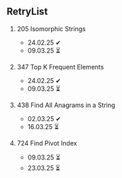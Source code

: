 ## RetryList

1. 205 Isomorphic Strings
    - 24.02.25 ✔
    - 09.03.25 ⏳

2. 347 Top K Frequent Elements
    - 24.02.25 ✔
    - 09.03.25 ⏳

3. 438 Find All Anagrams in a String
    - 02.03.25 ✔
    - 16.03.25 ⏳

4. 724 Find Pivot Index
    - 09.03.25 ⏳
    - 23.03.25 ⏳